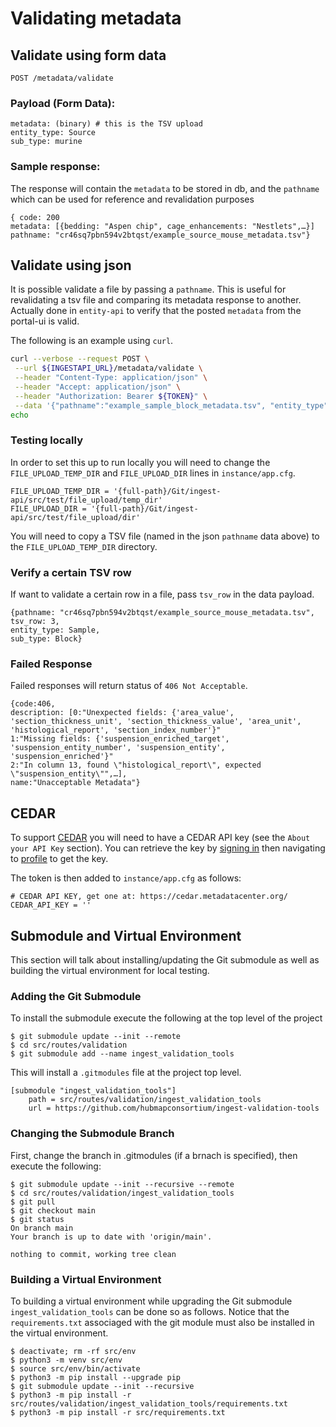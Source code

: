 # Validating metadata 

## Validate using form data
`POST /metadata/validate`

### Payload (Form Data):
```
metadata: (binary) # this is the TSV upload
entity_type: Source
sub_type: murine
```

### Sample response:
The response will contain the `metadata` to be stored in db, and the `pathname` which can be used for reference and revalidation purposes
```
{ code: 200
metadata: [{bedding: "Aspen chip", cage_enhancements: "Nestlets",…}]
pathname: "cr46sq7pbn594v2btqst/example_source_mouse_metadata.tsv"}
```

## Validate using json
It is possible validate a file by passing a `pathname`.
This is useful for revalidating a tsv file and comparing its metadata response to another.
Actually done in `entity-api` to verify that the posted `metadata` from the portal-ui is valid.

The following is an example using `curl`.
``` bash
curl --verbose --request POST \
 --url ${INGESTAPI_URL}/metadata/validate \
 --header "Content-Type: application/json" \
 --header "Accept: application/json" \
 --header "Authorization: Bearer ${TOKEN}" \
 --data '{"pathname":"example_sample_block_metadata.tsv", "entity_type":"Sample", "sub_type": "Block"}'
echo
```

### Testing locally

In order to set this up to run locally you will need to change
the `FILE_UPLOAD_TEMP_DIR` and `FILE_UPLOAD_DIR` lines in `instance/app.cfg`.
```
FILE_UPLOAD_TEMP_DIR = '{full-path}/Git/ingest-api/src/test/file_upload/temp_dir'
FILE_UPLOAD_DIR = '{full-path}/Git/ingest-api/src/test/file_upload/dir'
```
You will need to copy a TSV file (named in the json `pathname` data above) to the `FILE_UPLOAD_TEMP_DIR` directory.

### Verify a certain TSV row

If want to validate a certain row in a file, pass `tsv_row` in the data payload.
```
{pathname: "cr46sq7pbn594v2btqst/example_source_mouse_metadata.tsv",
tsv_row: 3,
entity_type: Sample,
sub_type: Block}
```

### Failed Response
Failed responses will return status of `406 Not Acceptable`.
```
{code:406,
description: [0:"Unexpected fields: {'area_value', 'section_thickness_unit', 'section_thickness_value', 'area_unit', 'histological_report', 'section_index_number'}"
1:"Missing fields: {'suspension_enriched_target', 'suspension_entity_number', 'suspension_entity', 'suspension_enriched'}"
2:"In column 13, found \"histological_report\", expected \"suspension_entity\"",…],
name:"Unacceptable Metadata"}
```

## CEDAR

To support
[CEDAR](https://metadatacenter.github.io/cedar-manual/advanced_topics/b2_cedars_api/)
you will need to have a CEDAR API key (see the `About your API Key` section).
You can retrieve the key by
[signing in](https://cedar.metadatacenter.org/) then navigating to
[profile](https://cedar.metadatacenter.org/profile) to get the key.

The token is then added to `instance/app.cfg` as follows:
```commandline
# CEDAR API KEY, get one at: https://cedar.metadatacenter.org/
CEDAR_API_KEY = ''
```

## Submodule and Virtual Environment

This section will talk about installing/updating the Git submodule
as well as building the virtual environment for local testing.

### Adding the Git Submodule

To install the submodule execute the following at the top level of the project
```commandline
$ git submodule update --init --remote
$ cd src/routes/validation
$ git submodule add --name ingest_validation_tools
```

This will install a `.gitmodules` file at the project top level.
```commandline
[submodule "ingest_validation_tools"]
	path = src/routes/validation/ingest_validation_tools
	url = https://github.com/hubmapconsortium/ingest-validation-tools
```

### Changing the Submodule Branch

First, change the branch in .gitmodules (if a brnach is specified), then execute the following:

```commandline
$ git submodule update --init --recursive --remote
$ cd src/routes/validation/ingest_validation_tools
$ git pull
$ git checkout main
$ git status
On branch main
Your branch is up to date with 'origin/main'.

nothing to commit, working tree clean
```

### Building a Virtual Environment

To building a virtual environment while upgrading the Git submodule `ingest_validation_tools`
can be done so as follows. Notice that the `requirements.txt` associaged
with the git module must also be installed in the virtual environment.

```commandline
$ deactivate; rm -rf src/env
$ python3 -m venv src/env
$ source src/env/bin/activate
$ python3 -m pip install --upgrade pip
$ git submodule update --init --recursive
$ python3 -m pip install -r src/routes/validation/ingest_validation_tools/requirements.txt
$ python3 -m pip install -r src/requirements.txt
```
